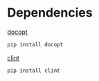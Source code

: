 Dependencies
=========

[docopt](http://docopt.org/)
```sh
pip install docopt
```

[clint](https://pypi.python.org/pypi/clint/)
```sh
pip install clint
```

